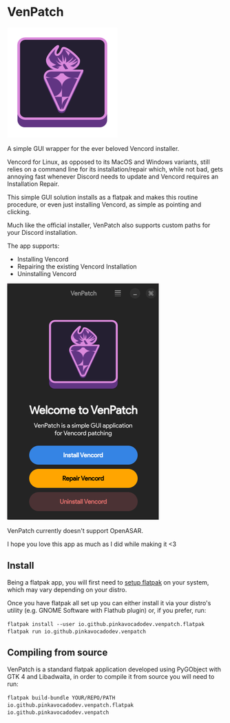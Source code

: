 # VenPatch

![readme_logo](readme_logo.svg) 

A simple GUI wrapper for the ever beloved Vencord installer.

Vencord for Linux, as opposed to its MacOS and Windows variants, still relies on a command line for its installation/repair which, while not bad, gets annoying fast whenever Discord needs to update and Vencord requires an Installation Repair.

This simple GUI solution installs as a flatpak and makes this routine procedure, or even just installing Vencord, as simple as pointing and clicking.

Much like the official installer, VenPatch also supports custom paths for your Discord installation.



The app supports:

- Installing Vencord
- Repairing the existing Vencord Installation
- Uninstalling Vencord



![readme_screenshot](readme_screenshot.png)



VenPatch currently doesn't support OpenASAR.

I hope you love this app as much as I did while making it <3

## Install

Being a flatpak app, you will first need to [setup flatpak](https://flathub.org/setup) on your system, which may vary depending on your distro.

Once you have flatpak all set up you can either install it via your distro's utility (e.g. GNOME Software with Flathub plugin) or, if you prefer, run:

`flatpak install --user io.github.pinkavocadodev.venpatch.flatpak`
`flatpak run io.github.pinkavocadodev.venpatch`

## Compiling from source

VenPatch is a standard flatpak application developed using PyGObject with GTK 4 and Libadwaita, in order to compile it from source you will need to run:

`flatpak build-bundle YOUR/REPO/PATH io.github.pinkavocadodev.venpatch.flatpak io.github.pinkavocadodev.venpatch`
